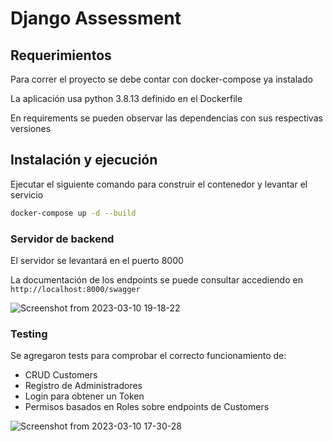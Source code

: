 # Django Assessment


## Requerimientos

Para correr el proyecto se debe contar con docker-compose ya instalado

La aplicación usa python 3.8.13 definido en el Dockerfile

En requirements se pueden observar las dependencias con sus respectivas versiones


## Instalación y ejecución

Ejecutar el siguiente comando para construir el contenedor y levantar el servicio

```bash
docker-compose up -d --build
```

### Servidor de backend
El servidor se levantará en el puerto 8000

La documentación de los endpoints se puede consultar accediendo en `http://localhost:8000/swagger`

![Screenshot from 2023-03-10 19-18-22](https://user-images.githubusercontent.com/9125861/224457186-86b64a99-13aa-43f1-9aed-5cfbdcc7b9f6.png)


### Testing
Se agregaron tests para comprobar el correcto funcionamiento de:
- CRUD Customers
- Registro de Administradores
- Login para obtener un Token
- Permisos basados en Roles sobre endpoints de Customers

![Screenshot from 2023-03-10 17-30-28](https://user-images.githubusercontent.com/9125861/224457202-5cebe837-6e5e-43ce-8ee1-6e114079af21.png)

